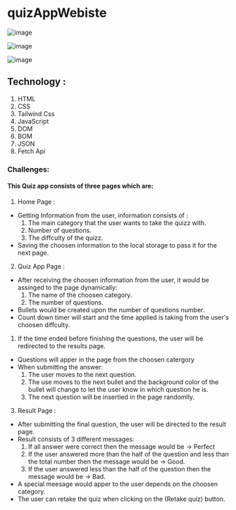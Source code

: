 # quizAppWebiste

![image](https://user-images.githubusercontent.com/92198960/214292187-1cee02f8-e562-42e8-8096-37f7d635cdab.png)

![image](https://user-images.githubusercontent.com/92198960/214292277-f12f9cf7-f91f-4f11-988c-4df808a1954d.png)

![image](https://user-images.githubusercontent.com/92198960/214292614-52a663e3-7681-4924-b667-8f142d4633d0.png)

## Technology : 

1. HTML
2. CSS
3. Tailwind Css
4. JavaScript
5. DOM
6. BOM
7. JSON
8. Fetch Api

### Challenges: 

#### This Quiz app consists of three pages which are:

1. Home Page : 
  - Getting Information from the user, information consists of :
    1. The main category that the user wants to take the quizz with.
    2. Number of questions.
    3. The diffculty of the quizz.
  - Saving the choosen information to the local storage to pass it for the next page.

2. Quiz App Page :
  - After receiving the choosen information from the user, it would be assinged to the page dynamically:
    1. The name of the choosen category.
    2. The number of questions.
  - Bullets would be created upon the number of questions number.
  - Count down timer will start and the time applied is taking from the user's choosen diffculty.
   1. If the time ended before finishing the questions, the user will be redirected to the results page.
  - Questions will apper in the page from the choosen catergory
  - When submitting the answer: 
    1. The user moves to the next question.
    2. The use moves to the next bullet and the background color of the bullet will change to let the user know in which question he is.
    3. The next question will be insertied in the page randomlly.
 
3. Result Page :
  - After submitting the final question, the user will be directed to the result page.
  - Result consists of 3 different messages:
    1. If all answer were correct then the message would be -> Perfect 
    2. If the user answered more than the half of the question and less than the total number then the message would be -> Good.
    3. If the user answered less than the half of the question then the message would be -> Bad.
  - A special meesage would apper to the user depends on the choosen category.
  - The user can retake the quiz when clicking on the (Retake quiz) button.

